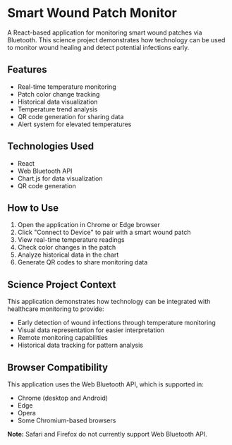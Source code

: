 # Smart Wound Patch Monitor

A React-based application for monitoring smart wound patches via Bluetooth. This science project demonstrates how technology can be used to monitor wound healing and detect potential infections early.

## Features

- Real-time temperature monitoring
- Patch color change tracking
- Historical data visualization
- Temperature trend analysis
- QR code generation for sharing data
- Alert system for elevated temperatures

## Technologies Used

- React
- Web Bluetooth API
- Chart.js for data visualization
- QR code generation

## How to Use

1. Open the application in Chrome or Edge browser
2. Click "Connect to Device" to pair with a smart wound patch
3. View real-time temperature readings
4. Check color changes in the patch
5. Analyze historical data in the chart
6. Generate QR codes to share monitoring data

## Science Project Context

This application demonstrates how technology can be integrated with healthcare monitoring to provide:
- Early detection of wound infections through temperature monitoring
- Visual data representation for easier interpretation
- Remote monitoring capabilities
- Historical data tracking for pattern analysis

## Browser Compatibility

This application uses the Web Bluetooth API, which is supported in:
- Chrome (desktop and Android)
- Edge
- Opera
- Some Chromium-based browsers

**Note:** Safari and Firefox do not currently support Web Bluetooth API.